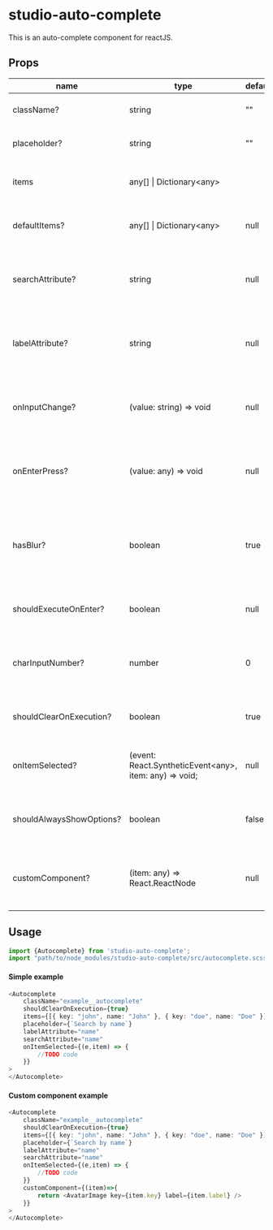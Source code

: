 # studio-auto-complete

This is an auto-complete component for reactJS.

## Props

| name | type |default| description  |
| ----|----|----|----|
| className?| string | "" | Class name of the component |
| placeholder? | string | "" | Placeholder for the input |
| items | any[] \| Dictionary\<any\> | | Items to be shown in the dropdowns|
| defaultItems? | any[] \| Dictionary\<any\> | null | Items to be shown in the dropdowns|
| searchAttribute? | string | null | This is a value of the attribute the data will be filtered by |
| labelAttribute? | string | null |  This is a value of the attribute the data shown in the list |
| onInputChange? | (value: string) => void | null | A function called when a change on input is triggered |
| onEnterPress? | (value: any) => void | null | A function which is trigered when enter button is clicked |
| hasBlur? | boolean | true | True if the component should hide dropdown when clicked somewhere else |
| shouldExecuteOnEnter? | boolean | null | OnClick execute the on enter function |
| charInputNumber? | number | 0 | number of characters to input in order to show the dropdown |
| shouldClearOnExecution? | boolean | true | if input should clear on execution |
| onItemSelected? | (event: React.SyntheticEvent\<any\>, item: any) => void; | null | Function to be called when an item is selected  |either with mouse click or keyboad enter |
| shouldAlwaysShowOptions? | boolean | false | true if the options should always be visible |
| customComponent? | (item: any) => React.ReactNode | null | function that returns a custom component as a list item |


## Usage

```typescript
import {Autocomplete} from 'studio-auto-complete'; 
import "path/to/node_modules/studio-auto-complete/src/autocomplete.scss";
```

#### Simple example

```typescript
<Autocomplete
    className="example__autocomplete"
    shouldClearOnExecution={true}
    items={[{ key: "john", name: "John" }, { key: "doe", name: "Doe" }]}
    placeholder={`Search by name`}
    labelAttribute="name"
    searchAttribute="name"
    onItemSelected={(e,item) => {
        //TODO code
    }}
>
</Autocomplete>
```



#### Custom component example

```typescript
<Autocomplete
    className="example__autocomplete"
    shouldClearOnExecution={true}
    items={[{ key: "john", name: "John" }, { key: "doe", name: "Doe" }]}
    placeholder={`Search by name`}
    labelAttribute="name"
    searchAttribute="name"
    onItemSelected={(e,item) => {
        //TODO code
    }}
    customComponent={(item)=>{
        return <AvatarImage key={item.key} label={item.label} />
    }}
>
</Autocomplete>
```